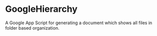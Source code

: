 # GoogleHierarchy
A Google App Script for generating a document which shows all files in folder based organization. 
